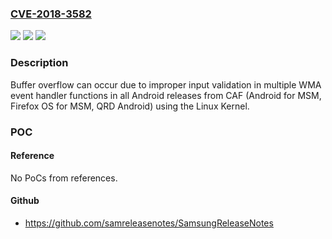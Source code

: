 ### [CVE-2018-3582](https://cve.mitre.org/cgi-bin/cvename.cgi?name=CVE-2018-3582)
![](https://img.shields.io/static/v1?label=Product&message=Android%20for%20MSM%2C%20Firefox%20OS%20for%20MSM%2C%20QRD%20Android&color=blue)
![](https://img.shields.io/static/v1?label=Version&message=n%2Fa&color=blue)
![](https://img.shields.io/static/v1?label=Vulnerability&message=Buffer%20Copy%20without%20Checking%20Size%20of%20Input%20in%20WLAN&color=brighgreen)

### Description

Buffer overflow can occur due to improper input validation in multiple WMA event handler functions in all Android releases from CAF (Android for MSM, Firefox OS for MSM, QRD Android) using the Linux Kernel.

### POC

#### Reference
No PoCs from references.

#### Github
- https://github.com/samreleasenotes/SamsungReleaseNotes

